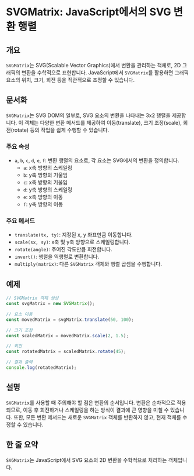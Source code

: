 <!--
Meta Description: # SVGMatrix: JavaScript에서의 SVG 변환 행렬 ## 개요 `SVGMatrix`는 SVG(Scalable Vector Graphics)에서 변환을 관리하는 객체로, 2D 그래픽의 변환을 수학적으로 표현합니다. JavaScript에서 `SVGMatrix...
Meta Keywords: svgmatrix, 방향의, svg, 변환을, 있습니다
-->

# SVGMatrix: JavaScript에서의 SVG 변환 행렬

## 개요
`SVGMatrix`는 SVG(Scalable Vector Graphics)에서 변환을 관리하는 객체로, 2D 그래픽의 변환을 수학적으로 표현합니다. JavaScript에서 `SVGMatrix`를 활용하면 그래픽 요소의 위치, 크기, 회전 등을 직관적으로 조정할 수 있습니다.

## 문서화
`SVGMatrix`는 SVG DOM의 일부로, SVG 요소의 변환을 나타내는 3x2 행렬을 제공합니다. 이 객체는 다양한 변환 메서드를 제공하여 이동(translate), 크기 조정(scale), 회전(rotate) 등의 작업을 쉽게 수행할 수 있습니다.

### 주요 속성
- `a`, `b`, `c`, `d`, `e`, `f`: 변환 행렬의 요소로, 각 요소는 SVG에서의 변환을 정의합니다.
  - `a`: x축 방향의 스케일링
  - `b`: y축 방향의 기울임
  - `c`: x축 방향의 기울임
  - `d`: y축 방향의 스케일링
  - `e`: x축 방향의 이동
  - `f`: y축 방향의 이동

### 주요 메서드
- `translate(tx, ty)`: 지정된 x, y 좌표만큼 이동합니다.
- `scale(sx, sy)`: x축 및 y축 방향으로 스케일링합니다.
- `rotate(angle)`: 주어진 각도만큼 회전합니다.
- `invert()`: 행렬을 역행렬로 변환합니다.
- `multiply(matrix)`: 다른 `SVGMatrix` 객체와 행렬 곱셈을 수행합니다.

## 예제
```javascript
// SVGMatrix 객체 생성
const svgMatrix = new SVGMatrix();

// 요소 이동
const movedMatrix = svgMatrix.translate(50, 100);

// 크기 조정
const scaledMatrix = movedMatrix.scale(2, 1.5);

// 회전
const rotatedMatrix = scaledMatrix.rotate(45);

// 결과 출력
console.log(rotatedMatrix);
```

## 설명
`SVGMatrix`를 사용할 때 주의해야 할 점은 변환의 순서입니다. 변환은 순차적으로 적용되므로, 이동 후 회전하거나 스케일링을 하는 방식이 결과에 큰 영향을 미칠 수 있습니다. 또한, 모든 변환 메서드는 새로운 `SVGMatrix` 객체를 반환하지 않고, 현재 객체를 수정할 수 있습니다.

## 한 줄 요약
`SVGMatrix`는 JavaScript에서 SVG 요소의 2D 변환을 수학적으로 처리하는 객체입니다.